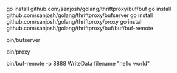 
go install github.com/sanjosh/golang/thriftproxy/buf/buf
go install github.com/sanjosh/golang/thriftproxy/bufserver
go install github.com/sanjosh/golang/thriftproxy/proxy
go install github.com/sanjosh/golang/thriftproxy/buf/buf/buf-remote

bin/bufserver

bin/proxy

bin/buf-remote -p 8888 WriteData filename "hello world"
